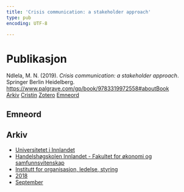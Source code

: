 ```yaml
---
title: 'Crisis communication: a stakeholder approach'
type: pub
encoding: UTF-8

---
```

<h1>Publikasjon</h1>
<article id="csl-bib-container-5HUUU7GT" class="csl-bib-container">
  <div class="csl-bib-body"> <div class="csl-entry">Ndlela, M. N. (2019). <i>Crisis communication: a stakeholder approach</i>. Springer Berlin Heidelberg. <a href="https://www.palgrave.com/gp/book/9783319972558#aboutBook">https://www.palgrave.com/gp/book/9783319972558#aboutBook</a></div> </div>
  <div class="csl-bib-buttons">
    <a href="#taxonomy-article-5HUUU7GT" alt="archive" class="csl-bib-button">Arkiv</a>
    <a href="https://app.cristin.no/results/show.jsf?id=1606549" alt="Cristin" class="csl-bib-button">Cristin</a>
    <a href="http://zotero.org/groups/5881554/items/5HUUU7GT" alt="Zotero" class="csl-bib-button">Zotero</a>
    <a href="#keywords-article-5HUUU7GT" alt="keywords" class="csl-bib-button">Emneord</a>
  </div>
  <div id="csl-bib-meta-container-5HUUU7GT"></div>
</article>
<div id="csl-bib-meta-5HUUU7GT" class="csl-bib-meta">
  <article id="keywords-article-5HUUU7GT" class="keywords-article">
    <h1>Emneord</h1>
    
  </article>
  <article id="taxonomy-article-5HUUU7GT" class="taxonomy-article">
    <h1>Arkiv</h1>
    <ul>
      <li>
        <a href="/nn/archive/?key=3DCRN523">Universitetet i Innlandet</a>
      </li>
      <li>
        <a href="/nn/archive/?key=DU8Q9LN9">Handelshøgskolen Innlandet - Fakultet for økonomi og samfunnsvitenskap</a>
      </li>
      <li>
        <a href="/nn/archive/?key=4LUWR3ZM">Institutt for organisasjon, ledelse, styring</a>
      </li>
      <li>
        <a href="/nn/archive/?key=32SCKVEY">2018</a>
      </li>
      <li>
        <a href="/nn/archive/?key=HKM78U2H">September</a>
      </li>
    </ul>
  </article>
</div>
